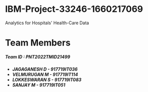 # IBM-Project-33246-1660217069
Analytics for Hospitals' Health-Care Data

# Team Members
<h5>Team ID : PNT2022TMID21499</h5>
<h5><ul>
  <li>JAGAGANESH D - 917719IT036</li>
  <li>VELMURUGAN M - 917719IT114</li>
  <li>LOKKESWARAN S - 917719IT083</li>
  <li>SANJAY M - 917719IT051</li>
</ul></h5>
